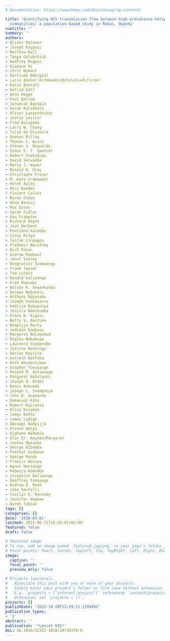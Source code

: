 ```yaml
---
# Documentation: https://wowchemy.com/docs/managing-content/

title: 'Quantifying HIV transmission flow between high-prevalence hotspots and surrounding
  communities: a population-based study in Rakai, Uganda'
subtitle: ''
summary: ''
authors:
- Oliver Ratmann
- Joseph Kagaayi
- Matthew Hall
- Tanya Golubchick
- Godfrey Kigozi
- Xiaoyue Xi
- Chris Wymant
- Gertrude Nakigozi
- Lucie Abeler-Dıfmmode\ddoto\elseö\firner
- David Bonsall
- Astrid Gall
- Anne Hoppe
- Paul Kellam
- Jeremiah Bazaale
- Sarah Kalibbala
- Oliver Laeyendecker
- Justin Lessler
- Fred Nalugoda
- Larry W. Chang
- Tulio de Oliveira
- Deenan Pillay
- Thomas C. Quinn
- Steven J. Reynolds
- Simon E. F. Spencer
- Robert Ssekubugu
- David Serwadda
- Maria J. Wawer
- Ronald H. Gray
- Christophe Fraser
- M. Kate Grabowski
- Helen Ayles
- Rory Bowden
- Vincent Calvez
- Myron Cohen
- Anne Dennis
- Max Essex
- Sarah Fidler
- Dan Frampton
- Richard Hayes
- Josh Herbeck
- Pontiano Kaleebu
- Cissy Kityo
- Jairam Lingappa
- Vladimir Novitsky
- Nick Paton
- Andrew Rambaut
- Janet Seeley
- Deogratius Ssemwanga
- Frank Tanser
- Tom Lutalo
- Ronald Galiwango
- Fred Makumbi
- Nelson K. Sewankambo
- Dorean Nabukalu
- Anthony Ndyanabo
- Joseph Ssekasanvu
- Hadijja Nakawooya
- Jessica Nakukumba
- Grace N. Kigozi
- Betty S. Nantume
- Nampijja Resty
- Jedidah Kambasu
- Margaret Nalugemwa
- Regina Nakabuye
- Lawrence Ssebanobe
- Justine Nankinga
- Adrian Kayiira
- Gorreth Nanfuka
- Ruth Ahimbisibwe
- Stephen Tomusange
- Ronald M. Galiwango
- Margaret Nakalanzi
- Joseph O. Otobi
- Denis Ankunda
- Joseph L. Ssembatya
- John B. Ssemanda
- Emmanuel Kato
- Robert Kairania
- Alice Kisakye
- James Batte
- James Ludigo
- Abisagi Nampijja
- Steven Watya
- Kighoma Nehemia
- e̊lax Sr. AnyokotMargaret
- Joshua Mwinike
- George Kibumba
- Paschal Ssebowa
- George Mondo
- Francis Wasswa
- Agnes Nantongo
- Rebecca Kakembo
- Josephine Galiwango
- Geoffrey Ssemango
- Andrew D. Redd
- John Santelli
- Caitlin E. Kennedy
- Jennifer Wagman
- Aaron Tobian
tags: []
categories: []
date: '2020-03-01'
lastmod: 2022-06-21T16:45:01+02:00
featured: false
draft: false

# Featured image
# To use, add an image named `featured.jpg/png` to your page's folder.
# Focal points: Smart, Center, TopLeft, Top, TopRight, Left, Right, BottomLeft, Bottom, BottomRight.
image:
  caption: ''
  focal_point: ''
  preview_only: false

# Projects (optional).
#   Associate this post with one or more of your projects.
#   Simply enter your project's folder or file name without extension.
#   E.g. `projects = ["internal-project"]` references `content/project/deep-learning/index.md`.
#   Otherwise, set `projects = []`.
projects: []
publishDate: '2022-10-20T12:29:21.210469Z'
publication_types:
- '2'
abstract: ''
publication: '*Lancet HIV*'
doi: 10.1016/S2352-3018(19)30378-9
---
```

